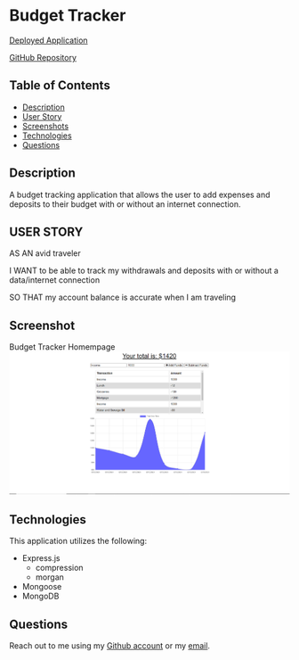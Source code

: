 # Budget Tracker

[Deployed Application](https://blooming-hollows-41925.herokuapp.com/)

[GitHub Repository](https://github.com/Ericcrain77/social-network-api)

## Table of Contents
* [Description](#description)
* [User Story](#user-story)
* [Screenshots](#screenshots)
* [Technologies](#technologies)
* [Questions](#questions)

## Description

A budget tracking application that allows the user to add expenses and deposits to their budget with or without an internet connection.

## USER STORY

AS AN avid traveler

I WANT to be able to track my withdrawals and deposits with or without a data/internet connection

SO THAT my account balance is accurate when I am traveling 

## Screenshot

Budget Tracker Homempage
![Budget Tracker Homepage](/public/images/Budget-Tracker-Homepage.png)

## Technologies
This application utilizes the following:
* Express.js
    * compression
    * morgan
* Mongoose
* MongoDB

## Questions
Reach out to me using my [Github account](https://github.com/Ericcrain77) or my [email](ericcrain77@gmail.com).